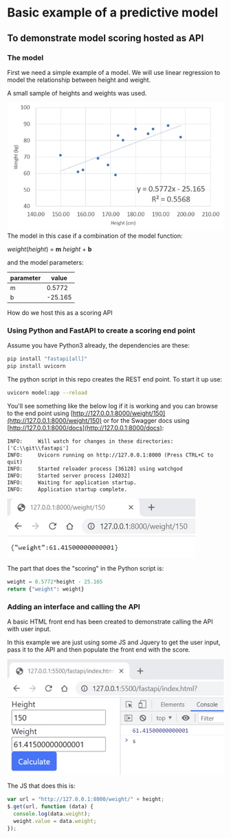 # Basic example of a predictive model

## To demonstrate model scoring hosted as API

### The model

First we need a simple example of a model. We will use linear regression to model the relationship between height and weight.

A small sample of heights and weights was used.

![](height-weight-data.png)
The model in this case if a combination of the model function:

_weight_(_height_) = **m** _height_ + **b**

and the model parameters:

| parameter | value   |
| --------- | ------- |
| m         | 0.5772  |
| b         | -25.165 |

How do we host this as a scoring API

### Using Python and FastAPI to create a scoring end point

Assume you have Python3 already, the dependencies are these:

```sh
pip install "fastapi[all]"
pip install uvicorn
```

The python script in this repo creates the REST end point.
To start it up use:

```sh
uvicorn model:app --reload
```

You'll see something like the below log if it is working and you can browse to the end point using [http://127.0.0.1:8000/weight/150](http://127.0.0.1:8000/weight/150) or for the Swagger docs using [http://127.0.0.1:8000/docs](http://127.0.0.1:8000/docs):

```log
INFO:     Will watch for changes in these directories: ['C:\\git\\fastapi']
INFO:     Uvicorn running on http://127.0.0.1:8000 (Press CTRL+C to quit)
INFO:     Started reloader process [36128] using watchgod
INFO:     Started server process [24032]
INFO:     Waiting for application startup.
INFO:     Application startup complete.
```

![](height-weight-api.png)

The part that does the "scoring" in the Python script is:

```py
weight = 0.5772*height - 25.165
return {"weight": weight}
```

### Adding an interface and calling the API

A basic HTML front end has been created to demonstrate calling the API with user input.

In this example we are just using some JS and Jquery to get the user input, pass it to the API and then populate the front end with the score.

![](height-weight-frontend.png)

The JS that does this is:

```js
var url = "http://127.0.0.1:8000/weight/" + height;
$.get(url, function (data) {
  console.log(data.weight);
  weight.value = data.weight;
});
```
